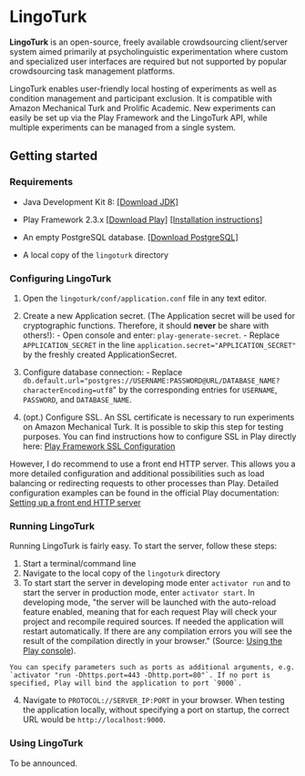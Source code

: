 # LingoTurk

  **LingoTurk** is an open-source, freely available crowdsourcing
  client/server system aimed primarily at psycholinguistic
  experimentation where custom and specialized user interfaces are
  required but not supported by popular crowdsourcing task management
  platforms.
  
  LingoTurk enables user-friendly local hosting of
  experiments as well as condition management and participant
  exclusion. It is compatible with Amazon Mechanical Turk and Prolific
  Academic.  New experiments can easily be set up via the Play
  Framework and the LingoTurk API, while multiple experiments can be
  managed from a single system.
  
## Getting started
  
### Requirements

  - Java Development Kit 8: [[Download JDK]](http://www.oracle.com/technetwork/java/javase/downloads/jdk8-downloads-2133151.html "JDK 8")
  
  - Play Framework 2.3.x [[Download Play]](https://downloads.typesafe.com/typesafe-activator/1.3.7/typesafe-activator-1.3.7-minimal.zip "Play Framework 2.3.x") [[Installation instructions]](https://www.playframework.com/documentation/2.3.x/Installing "Play Installation instructions")
  
  - An empty PostgreSQL database. [[Download PostgreSQL]](http://www.postgresql.org/download/ "PostgreSQL")
  
  - A local copy of the `lingoturk` directory
  
  
### Configuring LingoTurk

   1. Open the `lingoturk/conf/application.conf` file in any text editor.
   
   2. Create a new Application secret. (The Application secret will be used for cryptographic functions. Therefore, it should **never** be share with others!):
   	- Open console and enter: `play-generate-secret`.
  	- Replace `APPLICATION_SECRET` in the line `application.secret="APPLICATION_SECRET"` by the freshly created ApplicationSecret.
 
   3. Configure database connection:
   	- Replace `db.default.url="postgres://USERNAME:PASSWORD@URL/DATABASE_NAME?characterEncoding=utf8`" by the corresponding entries for `USERNAME`, `PASSWORD`, and `DATABASE_NAME`.
    
   4. (opt.) Configure SSL. An SSL certificate is necessary to run experiments on Amazon Mechanical Turk. It is possible to skip this step for testing purposes. You can find instructions how to configure SSL in Play directly here: [Play Framework SSL Configuration](https://www.playframework.com/documentation/2.3.x/ConfiguringHttps "Play Framework SSL Configuration")
   
   However, I do recommend to use a front end HTTP server. This allows you a more detailed configuration and additional possibilities such as load balancing or redirecting requests to other processes than Play. Detailed configuration examples can be found in the official Play documentation: [Setting up a front end HTTP server](https://playframework.com/documentation/2.3.x/HTTPServer "Setting up a front end HTTP server") 

### Running LingoTurk

   Running LingoTurk is fairly easy. To start the server, follow these steps:
   1. Start a terminal/command line
   2. Navigate to the local copy of the `lingoturk` directory
   3. To start start the server in developing mode enter `activator run` and to start the server in production mode, enter `activator start`. In developing mode, "the server will be launched with the auto-reload feature enabled, meaning that for each request Play will check your project and recompile required sources. If needed the application will restart automatically. If there are any compilation errors you will see the result of the compilation directly in your browser." (Source: [Using the Play console](https://www.playframework.com/documentation/2.3.x/PlayConsole "Using the Play console")).
   
   	You can specify parameters such as ports as additional arguments, e.g. `activator "run -Dhttps.port=443 -Dhttp.port=80"`. If no port is specified, Play will bind the application to port `9000`.
   4. Navigate to `PROTOCOL://SERVER_IP:PORT` in your browser. When testing the application locally, without specifying a port on startup, the correct URL would be `http://localhost:9000`.
   
### Using LingoTurk

   To be announced.

